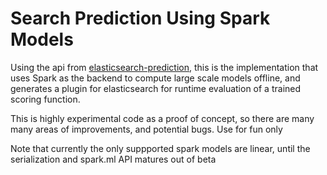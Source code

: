 Search Prediction Using Spark Models
======================

Using the api from [elasticsearch-prediction](https://github.com/mahisoft/elasticsearch-prediction), this is the implementation that uses Spark as the backend to compute large scale models offline, and generates a plugin for elasticsearch for runtime evaluation of a trained scoring function.

This is highly experimental code as a proof of concept, so there are many many areas of improvements, and potential bugs. Use for fun only

Note that currently the only suppported spark models are linear, until the serialization and spark.ml API matures out of beta

